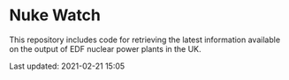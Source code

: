 # Nuke Watch

This repository includes code for retrieving the latest information available on the output of EDF nuclear power plants in the UK.

Last updated: 2021-02-21 15:05